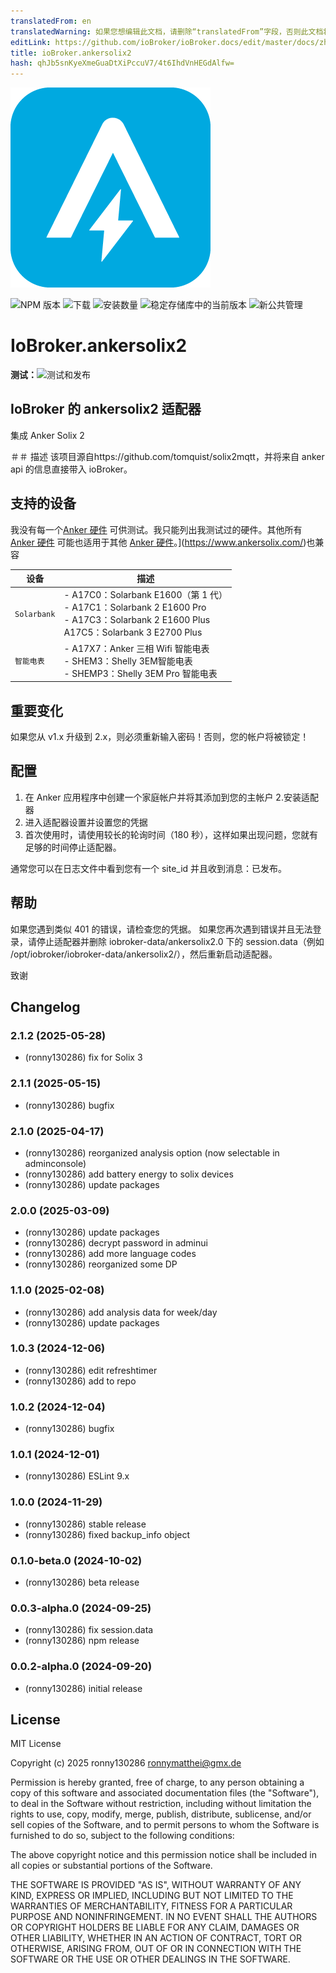 ```yaml
---
translatedFrom: en
translatedWarning: 如果您想编辑此文档，请删除“translatedFrom”字段，否则此文档将再次自动翻译
editLink: https://github.com/ioBroker/ioBroker.docs/edit/master/docs/zh-cn/adapterref/iobroker.ankersolix2/README.md
title: ioBroker.ankersolix2
hash: qhJb5snKyeXmeGuaDtXiPccuV7/4t6IhdVnHEGdAlfw=
---
```

![标识](../../../en/adapterref/iobroker.ankersolix2/admin/ankersolix2.png)

![NPM 版本](https://img.shields.io/npm/v/iobroker.ankersolix2.svg)
![下载](https://img.shields.io/npm/dm/iobroker.ankersolix2.svg)
![安装数量](https://iobroker.live/badges/ankersolix2-installed.svg)
![稳定存储库中的当前版本](https://iobroker.live/badges/ankersolix2-stable.svg)
![新公共管理](https://nodei.co/npm/iobroker.ankersolix2.png?downloads=true)

# IoBroker.ankersolix2
**测试：**![测试和发布](https://github.com/ronny130286/ioBroker.ankersolix2/workflows/Test%20and%20Release/badge.svg)

## IoBroker 的 ankersolix2 适配器
集成 Anker Solix 2

＃＃ 描述
该项目源自https://github.com/tomquist/solix2mqtt，并将来自 anker api 的信息直接带入 ioBroker。

## 支持的设备
我没有每一个[Anker 硬件](https://www.ankersolix.com/) 可供测试。我只能列出我测试过的硬件。其他所有 [Anker 硬件](https://www.ankersolix.com/) 可能也适用于其他 [Anker 硬件](https://www.ankersolix.com/)。](https://www.ankersolix.com/)也兼容

| 设备 | 描述 |
| ------------ | --------------------------------------------------------------------------------------------------------------------------------------------- |
| `Solarbank` | - A17C0：Solarbank E1600（第 1 代）<br> - A17C1：Solarbank 2 E1600 Pro<br> - A17C3：Solarbank 2 E1600 Plus<br> A17C5：Solarbank 3 E2700 Plus<br> |
| `智能电表` | - A17X7：Anker 三相 Wifi 智能电表<br>- SHEM3：Shelly 3EM智能电表<br>- SHEMP3：Shelly 3EM Pro 智能电表 |

## 重要变化
如果您从 v1.x 升级到 2.x，则必须重新输入密码！否则，您的帐户将被锁定！

## 配置
1. 在 Anker 应用程序中创建一个家庭帐户并将其添加到您的主帐户
2.安装适配器
3. 进入适配器设置并设置您的凭据
4. 首次使用时，请使用较长的轮询时间（180 秒），这样如果出现问题，您就有足够的时间停止适配器。

通常您可以在日志文件中看到您有一个 site_id 并且收到消息：已发布。

## 帮助
如果您遇到类似 401 的错误，请检查您的凭据。
如果您再次遇到错误并且无法登录，请停止适配器并删除 iobroker-data/ankersolix2.0 下的 session.data（例如 /opt/iobroker/iobroker-data/ankersolix2/），然后重新启动适配器。

致谢

## Changelog

<!--
    Placeholder for the next version (at the beginning of the line):
    ### **WORK IN PROGRESS**
-->
### 2.1.2 (2025-05-28)

- (ronny130286) fix for Solix 3

### 2.1.1 (2025-05-15)

- (ronny130286) bugfix

### 2.1.0 (2025-04-17)

- (ronny130286) reorganized analysis option (now selectable in adminconsole)
- (ronny130286) add battery energy to solix devices
- (ronny130286) update packages

### 2.0.0 (2025-03-09)

- (ronny130286) update packages
- (ronny130286) decrypt password in adminui
- (ronny130286) add more language codes
- (ronny130286) reorganized some DP

### 1.1.0 (2025-02-08)

- (ronny130286) add analysis data for week/day
- (ronny130286) update packages

### 1.0.3 (2024-12-06)

- (ronny130286) edit refreshtimer
- (ronny130286) add to repo

### 1.0.2 (2024-12-04)

- (ronny130286) bugfix

### 1.0.1 (2024-12-01)

- (ronny130286) ESLint 9.x

### 1.0.0 (2024-11-29)

- (ronny130286) stable release
- (ronny130286) fixed backup_info object

### 0.1.0-beta.0 (2024-10-02)

- (ronny130286) beta release

### 0.0.3-alpha.0 (2024-09-25)

- (ronny130286) fix session.data
- (ronny130286) npm release

### 0.0.2-alpha.0 (2024-09-20)

- (ronny130286) initial release

## License

MIT License

Copyright (c) 2025 ronny130286 <ronnymatthei@gmx.de>

Permission is hereby granted, free of charge, to any person obtaining a copy
of this software and associated documentation files (the "Software"), to deal
in the Software without restriction, including without limitation the rights
to use, copy, modify, merge, publish, distribute, sublicense, and/or sell
copies of the Software, and to permit persons to whom the Software is
furnished to do so, subject to the following conditions:

The above copyright notice and this permission notice shall be included in all
copies or substantial portions of the Software.

THE SOFTWARE IS PROVIDED "AS IS", WITHOUT WARRANTY OF ANY KIND, EXPRESS OR
IMPLIED, INCLUDING BUT NOT LIMITED TO THE WARRANTIES OF MERCHANTABILITY,
FITNESS FOR A PARTICULAR PURPOSE AND NONINFRINGEMENT. IN NO EVENT SHALL THE
AUTHORS OR COPYRIGHT HOLDERS BE LIABLE FOR ANY CLAIM, DAMAGES OR OTHER
LIABILITY, WHETHER IN AN ACTION OF CONTRACT, TORT OR OTHERWISE, ARISING FROM,
OUT OF OR IN CONNECTION WITH THE SOFTWARE OR THE USE OR OTHER DEALINGS IN THE
SOFTWARE.